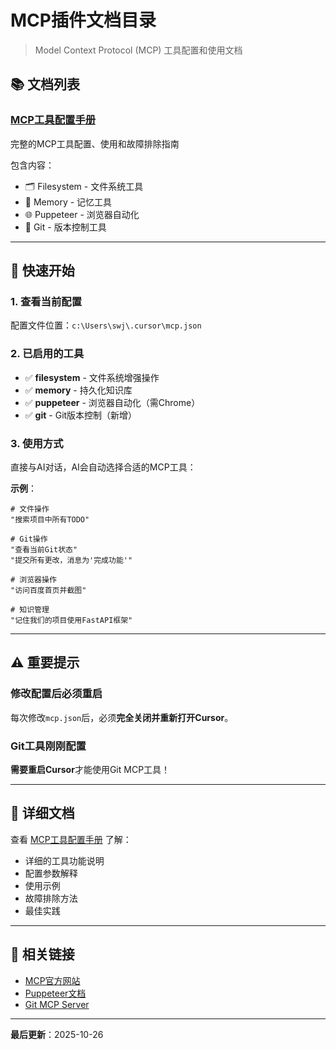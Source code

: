 # MCP插件文档目录

> Model Context Protocol (MCP) 工具配置和使用文档

## 📚 文档列表

### [MCP工具配置手册](./MCP工具配置手册.md)
完整的MCP工具配置、使用和故障排除指南

包含内容：
- 🗂️ Filesystem - 文件系统工具
- 🧠 Memory - 记忆工具
- 🌐 Puppeteer - 浏览器自动化
- 🔧 Git - 版本控制工具

---

## 🚀 快速开始

### 1. 查看当前配置
配置文件位置：`c:\Users\swj\.cursor\mcp.json`

### 2. 已启用的工具
- ✅ **filesystem** - 文件系统增强操作
- ✅ **memory** - 持久化知识库
- ✅ **puppeteer** - 浏览器自动化（需Chrome）
- ✅ **git** - Git版本控制（新增）

### 3. 使用方式
直接与AI对话，AI会自动选择合适的MCP工具：

**示例**：
```
# 文件操作
"搜索项目中所有TODO"

# Git操作
"查看当前Git状态"
"提交所有更改，消息为'完成功能'"

# 浏览器操作
"访问百度首页并截图"

# 知识管理
"记住我们的项目使用FastAPI框架"
```

---

## ⚠️ 重要提示

### 修改配置后必须重启
每次修改`mcp.json`后，必须**完全关闭并重新打开Cursor**。

### Git工具刚刚配置
**需要重启Cursor**才能使用Git MCP工具！

---

## 📖 详细文档

查看 [MCP工具配置手册](./MCP工具配置手册.md) 了解：
- 详细的工具功能说明
- 配置参数解释
- 使用示例
- 故障排除方法
- 最佳实践

---

## 🔗 相关链接

- [MCP官方网站](https://modelcontextprotocol.org/)
- [Puppeteer文档](https://pptr.dev/)
- [Git MCP Server](https://github.com/cyanheads/git-mcp-server)

---

**最后更新**：2025-10-26


